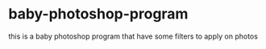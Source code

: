 # baby-photoshop-program
this is a baby photoshop program that have some filters to apply on photos 
